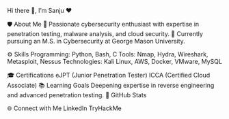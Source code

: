 Hi there 👋, I’m Sanju ❤️

🛡️ About Me
🔐 Passionate cybersecurity enthusiast with expertise in penetration testing, malware analysis, and cloud security.
🌱 Currently pursuing an M.S. in Cybersecurity at George Mason University.

⚙️ Skills
Programming: Python, Bash, C
Tools: Nmap, Hydra, Wireshark, Metasploit, Nessus
Technologies: Kali Linux, AWS, Docker, VMware, MySQL


🎓 Certifications
eJPT (Junior Penetration Tester)
ICCA (Certified Cloud Associate)
📚 Learning Goals
Deepening expertise in reverse engineering and advanced penetration testing.
🚀 GitHub Stats

🌐 Connect with Me
LinkedIn
TryHackMe

